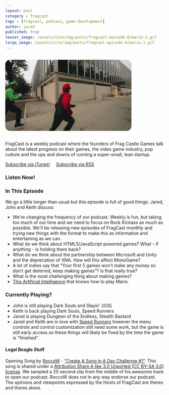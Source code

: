 ```yaml
---
layout: post
category : fragcast
tags : [fragcast, podcast, game-development]
author: jared
published: true
teaser_image: /assets/site/img/posts/fragcast-episode-6/mario-1.gif
large_image: /assets/site/img/posts/fragcast-episode-6/mario-1.gif
---
```


<img src="/assets/site/img/posts/fragcast-episode-6/mario-1.gif" style="border-radius: 15px; margin: 15px 0px;" />

FragCast is a weekly podcast where the founders of Frag Castle Games talk about the latest progress on their games, the video game industry, pop culture and the ups and downs of running a super-small, lean startup.

[Subscribe via iTunes!](https://itunes.apple.com/us/podcast/fragcast/id796282162?mt=2) &nbsp;&nbsp;&nbsp; [Subscribe via RSS](http://media.signalleaf.com/FragCast/rss)

### Listen Now!

<div id="player" data-url="http://media.signalleaf.com/player/FragCast/5302ec5745d7300200000004/" width="500" height="140"></div>

### In This Episode
We go a little longer than usual but this episode is full of good things: Jared, John and Keith discuss

* We're changing the frequency of our podcast. Weekly is fun, but taking too much of our time and we need to focus on Rock Kickass as much as possible. We'll be releasing new episodes of FragCast monthly and trying new things with the format to make this as informative and entertaining as we can.
* What do we think about HTML5/JavaScript powered games? What - if anything - is holding them back?
* What do we think about the partnership between Microsoft and Unity and the deprecation of XNA. How will this affect MonoGame?
* A lot of indies say that “Your first 5 games won’t make any money so don’t get deterred, keep making games”? Is that really true?
* What is the most challenging thing about making games?
* [This Artificial Intelligence](http://www.youtube.com/watch?v=DlkMs4ZHHr8) that knows how to play Mario.

### Currently Playing?
 * John is still playing Dark Souls and Slayin' (iOS)
 * Keith is back playing Dark Souls, Speed Runners
 * Jared is playing Dungeon of the Endless, Stealth Bastard
 * Jared and Keith are in love with [Speed Runners](http://store.steampowered.com/app/207140/) however the menu controls and control customization still need some work, but the game is still early access so these things will likely be fixed by the time the game is "finished".

#### Legal Beagle Stuff
Opening Song by [RoccoW](https://soundcloud.com/roccow) - ["Create A Song in A Day Challenge #1"](https://soundcloud.com/roccow/create-a-song-in-a-day). This song is shared under a [Attribution Share A like 3.0 Unported (CC BY-SA 3.0) license](http://creativecommons.org/licenses/by-sa/3.0/). We sampled a 20 second clip from the middle of his awesome track to open our podcast. RoccoW does not in any way endorse our podcast. The opinions and viewpoints expressed by the Hosts of FragCast are theres and theres alone.
